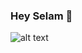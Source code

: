 ### Hey Selam 👋

![alt text](https://github-readme-stats.vercel.app/api?username=ilgazos&theme=merko&show_icons=true)
